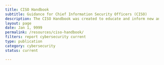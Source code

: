 ```yaml
---
title: CISO Handbook
subtitle: Guidance for Chief Information Security Officers (CISO)
description: The CISO Handbook was created to educate and inform new and existing CISOs about their role in Federal cybersecurity.
layout: page
date: Jan 1, 9999
permalink: /resources/ciso-handbook/
filters: report cybersecurity current
type: publication
category: cybersecurity
status: current

---
```

<!--Unlike other resource cards, this card lands on a cio.gov page, which lives under the page folder-->
